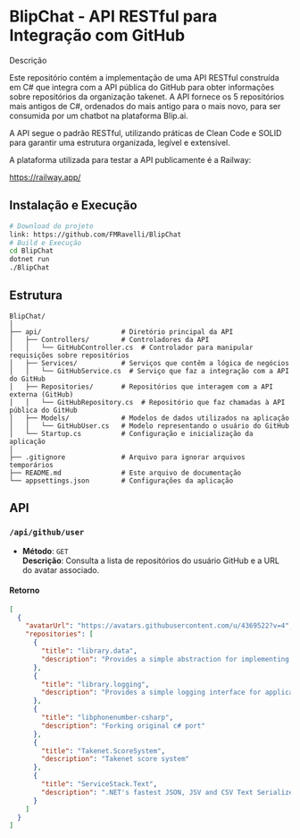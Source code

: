 
# BlipChat - API RESTful para Integração com GitHub
Descrição

Este repositório contém a implementação de uma API RESTful construída em C# que integra com a API pública do GitHub para obter informações sobre repositórios da organização takenet. A API fornece os 5 repositórios mais antigos de C#, ordenados do mais antigo para o mais novo, para ser consumida por um chatbot na plataforma Blip.ai.

A API segue o padrão RESTful, utilizando práticas de Clean Code e SOLID para garantir uma estrutura organizada, legível e extensível.

A plataforma utilizada para testar a API publicamente é a Railway:

https://railway.app/

## Instalação e Execução
```bash
# Download do projeto
link: https://github.com/FMRavelli/BlipChat
# Build e Execução
cd BlipChat
dotnet run
./BlipChat
```

## Estrutura
```
BlipChat/
│
├── api/                    # Diretório principal da API
│   ├── Controllers/        # Controladores da API
│   │   └── GitHubController.cs  # Controlador para manipular requisições sobre repositórios
│   ├── Services/           # Serviços que contêm a lógica de negócios
│   │   └── GitHubService.cs  # Serviço que faz a integração com a API do GitHub
│   ├── Repositories/       # Repositórios que interagem com a API externa (GitHub)
│   │   └── GitHubRepository.cs  # Repositório que faz chamadas à API pública do GitHub
│   ├── Models/             # Modelos de dados utilizados na aplicação
│   │   └── GitHubUser.cs   # Modelo representando o usuário do GitHub
│   └── Startup.cs          # Configuração e inicialização da aplicação
│
├── .gitignore              # Arquivo para ignorar arquivos temporários
├── README.md               # Este arquivo de documentação
└── appsettings.json        # Configurações da aplicação
```

## API

### `/api/github/user`

* **Método**: `GET`  
  **Descrição**: Consulta a lista de repositórios do usuário GitHub e a URL do avatar associado.

#### Retorno

```json
[
  {
    "avatarUrl": "https://avatars.githubusercontent.com/u/4369522?v=4",
    "repositories": [
      {
        "title": "library.data",
        "description": "Provides a simple abstraction for implementing the repository and unit of work patterns for data-enabled applications"
      },
      {
        "title": "library.logging",
        "description": "Provides a simple logging interface for applications and some basic implementations of this interface"
      },
      {
        "title": "libphonenumber-csharp",
        "description": "Forking original c# port"
      },
      {
        "title": "Takenet.ScoreSystem",
        "description": "Takenet score system"
      },
      {
        "title": "ServiceStack.Text",
        "description": ".NET's fastest JSON, JSV and CSV Text Serializers"
      }
    ]
  }
]
